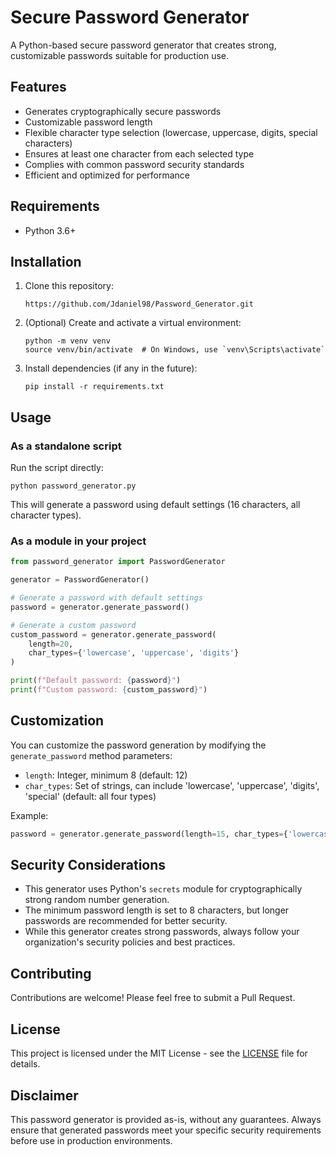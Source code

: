 # Secure Password Generator

A Python-based secure password generator that creates strong, customizable passwords suitable for production use.

## Features

- Generates cryptographically secure passwords
- Customizable password length
- Flexible character type selection (lowercase, uppercase, digits, special characters)
- Ensures at least one character from each selected type
- Complies with common password security standards
- Efficient and optimized for performance

## Requirements

- Python 3.6+

## Installation

1. Clone this repository:
   ```
   https://github.com/Jdaniel98/Password_Generator.git
   ```

2. (Optional) Create and activate a virtual environment:
   ```
   python -m venv venv
   source venv/bin/activate  # On Windows, use `venv\Scripts\activate`
   ```

3. Install dependencies (if any in the future):
   ```
   pip install -r requirements.txt
   ```

## Usage

### As a standalone script

Run the script directly:

```
python password_generator.py
```

This will generate a password using default settings (16 characters, all character types).

### As a module in your project

```python
from password_generator import PasswordGenerator

generator = PasswordGenerator()

# Generate a password with default settings
password = generator.generate_password()

# Generate a custom password
custom_password = generator.generate_password(
    length=20,
    char_types={'lowercase', 'uppercase', 'digits'}
)

print(f"Default password: {password}")
print(f"Custom password: {custom_password}")
```

## Customization

You can customize the password generation by modifying the `generate_password` method parameters:

- `length`: Integer, minimum 8 (default: 12)
- `char_types`: Set of strings, can include 'lowercase', 'uppercase', 'digits', 'special' (default: all four types)

Example:
```python
password = generator.generate_password(length=15, char_types={'lowercase', 'digits', 'special'})
```

## Security Considerations

- This generator uses Python's `secrets` module for cryptographically strong random number generation.
- The minimum password length is set to 8 characters, but longer passwords are recommended for better security.
- While this generator creates strong passwords, always follow your organization's security policies and best practices.

## Contributing

Contributions are welcome! Please feel free to submit a Pull Request.

## License

This project is licensed under the MIT License - see the [LICENSE](LICENSE) file for details.

## Disclaimer

This password generator is provided as-is, without any guarantees. Always ensure that generated passwords meet your specific security requirements before use in production environments.
